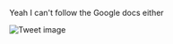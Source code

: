 Yeah I can't follow the Google docs either


![Tweet image](/assets/crosspoast/GsKj-1KbIAAOl2X.jpg)

